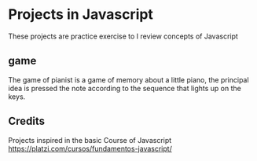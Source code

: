 # Projects in Javascript

These projects are practice exercise to I review concepts of Javascript

## game

The game of pianist is a game of memory about a little piano, the principal idea is pressed the note according to the sequence that lights up on the keys.

## Credits

Projects inspired in the basic Course of Javascript https://platzi.com/cursos/fundamentos-javascript/